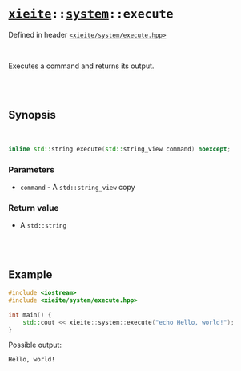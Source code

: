 # [`xieite`](../../README.md)`::`[`system`](../../docs/system.md)`::execute`
Defined in header [`<xieite/system/execute.hpp>`](../../include/xieite/system/execute.hpp)

<br/>

Executes a command and returns its output.

<br/><br/>

## Synopsis

<br/>

```cpp
inline std::string execute(std::string_view command) noexcept;
```
### Parameters
- `command` - A `std::string_view` copy
### Return value
- A `std::string`

<br/><br/>

## Example
```cpp
#include <iostream>
#include <xieite/system/execute.hpp>

int main() {
	std::cout << xieite::system::execute("echo Hello, world!");
}
```
Possible output:
```
Hello, world!
```
